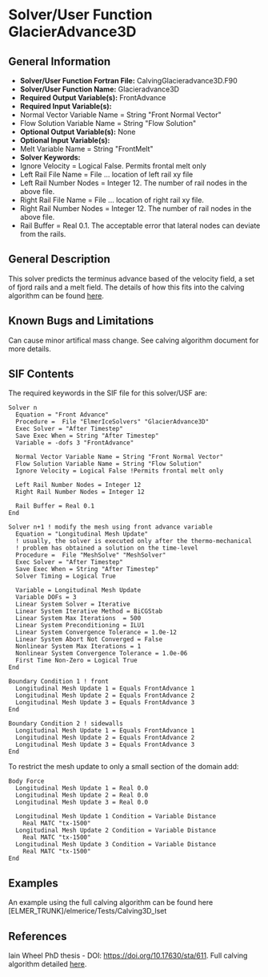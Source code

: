 # Solver/User Function GlacierAdvance3D
## General Information
- **Solver/User Function Fortran File:** CalvingGlacieradvance3D.F90
- **Solver/User Function Name:** Glacieradvance3D
- **Required Output Variable(s):** FrontAdvance
- **Required Input Variable(s):** 
- Normal Vector Variable Name = String "Front Normal Vector"
- Flow Solution Variable Name = String "Flow Solution"
- **Optional Output Variable(s):** None
- **Optional Input Variable(s):**
- Melt Variable Name = String "FrontMelt"
- **Solver Keywords:**
- Ignore Velocity = Logical False. Permits frontal melt only
- Left Rail File Name = File ... location of left rail xy file
- Left Rail Number Nodes = Integer 12. The number of rail nodes in the above file.
- Right Rail File Name = File ... location of right rail xy file.
- Right Rail Number Nodes = Integer 12. The number of rail nodes in the above file.
- Rail Buffer = Real 0.1. The acceptable error that lateral nodes can deviate from the rails.
  
## General Description
This solver predicts the terminus advance based of the velocity field, a set of fjord rails and a melt field. The details of how this fits into the calving algorithm can be found [here](./locationodmethodsdoi).

## Known Bugs and Limitations
Can cause minor artifical mass change. See calving algorithm document for more details.

## SIF Contents
The required keywords in the SIF file for this solver/USF are:

```
Solver n
  Equation = "Front Advance"
  Procedure =  File "ElmerIceSolvers" "GlacierAdvance3D"
  Exec Solver = "After Timestep"
  Save Exec When = String "After Timestep"
  Variable = -dofs 3 "FrontAdvance"

  Normal Vector Variable Name = String "Front Normal Vector"
  Flow Solution Variable Name = String "Flow Solution"
  Ignore Velocity = Logical False !Permits frontal melt only

  Left Rail Number Nodes = Integer 12
  Right Rail Number Nodes = Integer 12

  Rail Buffer = Real 0.1
End

Solver n+1 ! modify the mesh using front advance variable
  Equation = "Longitudinal Mesh Update"
  ! usually, the solver is executed only after the thermo-mechanical
  ! problem has obtained a solution on the time-level
  Procedure =  File "MeshSolve" "MeshSolver"
  Exec Solver = "After Timestep"
  Save Exec When = String "After Timestep"
  Solver Timing = Logical True

  Variable = Longitudinal Mesh Update
  Variable DOFs = 3
  Linear System Solver = Iterative
  Linear System Iterative Method = BiCGStab
  Linear System Max Iterations  = 500
  Linear System Preconditioning = ILU1
  Linear System Convergence Tolerance = 1.0e-12
  Linear System Abort Not Converged = False
  Nonlinear System Max Iterations = 1
  Nonlinear System Convergence Tolerance = 1.0e-06
  First Time Non-Zero = Logical True
End

Boundary Condition 1 ! front
  Longitudinal Mesh Update 1 = Equals FrontAdvance 1
  Longitudinal Mesh Update 2 = Equals FrontAdvance 2
  Longitudinal Mesh Update 3 = Equals FrontAdvance 3
End

Boundary Condition 2 ! sidewalls
  Longitudinal Mesh Update 1 = Equals FrontAdvance 1
  Longitudinal Mesh Update 2 = Equals FrontAdvance 2
  Longitudinal Mesh Update 3 = Equals FrontAdvance 3
End
```

To restrict the mesh update to only a small section of the domain add:
```
Body Force
  Longitudinal Mesh Update 1 = Real 0.0
  Longitudinal Mesh Update 2 = Real 0.0
  Longitudinal Mesh Update 3 = Real 0.0

  Longitudinal Mesh Update 1 Condition = Variable Distance
    Real MATC "tx-1500"
  Longitudinal Mesh Update 2 Condition = Variable Distance
    Real MATC "tx-1500"
  Longitudinal Mesh Update 3 Condition = Variable Distance
    Real MATC "tx-1500"
End
```
## Examples
An example using the full calving algorithm can be found here [ELMER_TRUNK]/elmerice/Tests/Calving3D_lset

## References
Iain Wheel PhD thesis - DOI: https://doi.org/10.17630/sta/611.
Full calving algorithm detailed [here](./locationodmethodsdoi).
